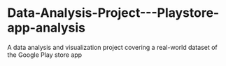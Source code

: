 # Data-Analysis-Project---Playstore-app-analysis
A data analysis and visualization project covering a real-world dataset of the Google Play store app
